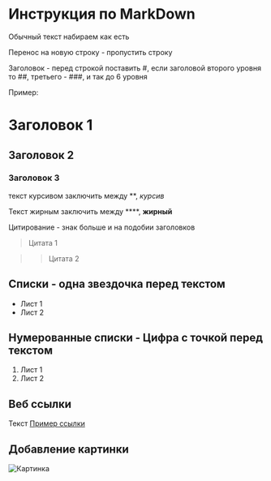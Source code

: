 # Инструкция по MarkDown

Обычный текст набираем как есть

Перенос на новую строку - пропустить строку

Заголовок - перед строкой поставить #, если заголовой второго уровня то ##, третьего - ###, и так до 6 уровня

Пример:

# Заголовок 1

## Заголовок 2

### Заголовок 3


текст курсивом заключить между **, *курсив* 

Текст жирным заключить между ****, **жирный**

Цитирование - знак больше и на подобии заголовков

> Цитата 1

>> Цитата 2

## Списки - одна звездочка перед текстом
* Лист 1
* Лист 2

## Нумерованные списки - Цифра с точкой перед текстом

1. Лист 1
2. Лист 2


## Веб ссылки
Текст [Пример ссылки](ссылка "всплывающая подсказка") 

## Добавление картинки
![Картинка](picture.jpg)








